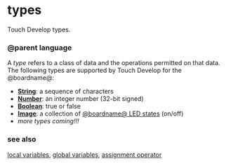 # types

Touch Develop types.

### @parent language
 

A *type* refers to a class of data and the operations permitted on that data. The following types are supported by Touch Develop for the @boardname@:

* **[String](/types/string)**: a sequence of characters
* **[Number](/types/number)**: an integer number (32-bit signed)
* **[Boolean](/types/boolean)**: true or false
* **[Image](/reference/image/image)**: a collection of [@boardname@ LED states](/device/screen) (on/off)
* *more types coming!!!*

### see also

[local variables](/reference/variables/var), [global variables](/js/data), [assignment operator](/reference/variables/assign)

